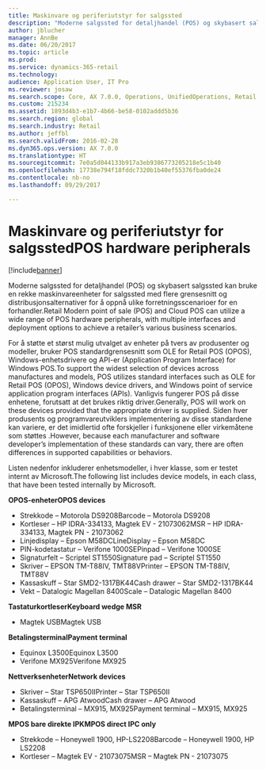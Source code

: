 ```yaml
---
title: Maskinvare og periferiutstyr for salgssted
description: "Moderne salgssted for detaljhandel (POS) og skybasert salgssted kan bruke en rekke maskinvareenheter for salgssted med flere grensesnitt og distribusjonsalternativer for å oppnå ulike forretningsscenarioer for en forhandler."
author: jblucher
manager: AnnBe
ms.date: 06/20/2017
ms.topic: article
ms.prod: 
ms.service: dynamics-365-retail
ms.technology: 
audience: Application User, IT Pro
ms.reviewer: josaw
ms.search.scope: Core, AX 7.0.0, Operations, UnifiedOperations, Retail
ms.custom: 215234
ms.assetid: 1893d4b3-e1b7-4b66-be58-0102addd5b36
ms.search.region: global
ms.search.industry: Retail
ms.author: jeffbl
ms.search.validFrom: 2016-02-28
ms.dyn365.ops.version: AX 7.0.0
ms.translationtype: HT
ms.sourcegitcommit: 7e0a5d044133b917a3eb9386773205218e5c1b40
ms.openlocfilehash: 17738e794f18fddc7320b1b40ef55376fba0de24
ms.contentlocale: nb-no
ms.lasthandoff: 09/29/2017

---
```


# <a name="pos-hardware-peripherals"></a><span data-ttu-id="2235b-103">Maskinvare og periferiutstyr for salgssted</span><span class="sxs-lookup"><span data-stu-id="2235b-103">POS hardware peripherals</span></span>

[!include[banner](includes/banner.md)]


<span data-ttu-id="2235b-104">Moderne salgssted for detaljhandel (POS) og skybasert salgssted kan bruke en rekke maskinvareenheter for salgssted med flere grensesnitt og distribusjonsalternativer for å oppnå ulike forretningsscenarioer for en forhandler.</span><span class="sxs-lookup"><span data-stu-id="2235b-104">Retail Modern point of sale (POS) and Cloud POS can utilize a wide range of POS hardware peripherals, with multiple interfaces and deployment options to achieve a retailer’s various business scenarios.</span></span> 

<span data-ttu-id="2235b-105">For å støtte et størst mulig utvalget av enheter på tvers av produsenter og modeller, bruker POS standardgrensesnitt som OLE for Retail POS (OPOS), Windows-enhetsdrivere og API-er (Application Program Interface) for Windows POS.</span><span class="sxs-lookup"><span data-stu-id="2235b-105">To support the widest selection of devices across manufactures and models, POS utilizes standard interfaces such as OLE for Retail POS (OPOS), Windows device drivers, and Windows point of service application program interfaces (APIs).</span></span> <span data-ttu-id="2235b-106">Vanligvis fungerer POS på disse enhetene, forutsatt at det brukes riktig driver.</span><span class="sxs-lookup"><span data-stu-id="2235b-106">Generally, POS will work on these devices provided that the appropriate driver is supplied.</span></span> <span data-ttu-id="2235b-107">Siden hver produsents og programvareutviklers implementering av disse standardene kan variere, er det imidlertid ofte forskjeller i funksjonene eller virkemåtene som støttes .</span><span class="sxs-lookup"><span data-stu-id="2235b-107">However, because each manufacturer and software developer’s implementation of these standards can vary, there are often differences in supported capabilities or behaviors.</span></span>

<span data-ttu-id="2235b-108">Listen nedenfor inkluderer enhetsmodeller, i hver klasse, som er testet internt av Microsoft.</span><span class="sxs-lookup"><span data-stu-id="2235b-108">The following list includes device models, in each class, that have been tested internally by Microsoft.</span></span>

<span data-ttu-id="2235b-109">**OPOS-enheter**</span><span class="sxs-lookup"><span data-stu-id="2235b-109">**OPOS devices**</span></span>

-   <span data-ttu-id="2235b-110">Strekkode – Motorola DS9208</span><span class="sxs-lookup"><span data-stu-id="2235b-110">Barcode – Motorola DS9208</span></span>
-   <span data-ttu-id="2235b-111">Kortleser – HP IDRA-334133, Magtek EV - 21073062</span><span class="sxs-lookup"><span data-stu-id="2235b-111">MSR – HP IDRA-334133, Magtek PN - 21073062</span></span>
-   <span data-ttu-id="2235b-112">Linjedisplay – Epson M58DC</span><span class="sxs-lookup"><span data-stu-id="2235b-112">LineDisplay – Epson M58DC</span></span>
-   <span data-ttu-id="2235b-113">PIN-kodetastatur – Verifone 1000SE</span><span class="sxs-lookup"><span data-stu-id="2235b-113">Pinpad – Verifone 1000SE</span></span>
-   <span data-ttu-id="2235b-114">Signaturfelt – Scriptel ST1550</span><span class="sxs-lookup"><span data-stu-id="2235b-114">Signature pad – Scriptel ST1550</span></span>
-   <span data-ttu-id="2235b-115">Skriver – EPSON TM-T88IV, TMT88V</span><span class="sxs-lookup"><span data-stu-id="2235b-115">Printer – EPSON TM-T88IV, TMT88V</span></span>
-   <span data-ttu-id="2235b-116">Kassaskuff – Star SMD2-1317BK44</span><span class="sxs-lookup"><span data-stu-id="2235b-116">Cash drawer – Star SMD2-1317BK44</span></span>
-   <span data-ttu-id="2235b-117">Vekt – Datalogic Magellan 8400</span><span class="sxs-lookup"><span data-stu-id="2235b-117">Scale – Datalogic Magellan 8400</span></span>

<span data-ttu-id="2235b-118">**Tastaturkortleser**</span><span class="sxs-lookup"><span data-stu-id="2235b-118">**Keyboard wedge MSR**</span></span>

-   <span data-ttu-id="2235b-119">Magtek USB</span><span class="sxs-lookup"><span data-stu-id="2235b-119">Magtek USB</span></span>

<span data-ttu-id="2235b-120">**Betalingsterminal**</span><span class="sxs-lookup"><span data-stu-id="2235b-120">**Payment terminal**</span></span>

-   <span data-ttu-id="2235b-121">Equinox L3500</span><span class="sxs-lookup"><span data-stu-id="2235b-121">Equinox L3500</span></span>
-   <span data-ttu-id="2235b-122">Verifone MX925</span><span class="sxs-lookup"><span data-stu-id="2235b-122">Verifone MX925</span></span>

<span data-ttu-id="2235b-123">**Nettverksenheter**</span><span class="sxs-lookup"><span data-stu-id="2235b-123">**Network devices**</span></span>

-   <span data-ttu-id="2235b-124">Skriver – Star TSP650II</span><span class="sxs-lookup"><span data-stu-id="2235b-124">Printer – Star TSP650II</span></span>
-   <span data-ttu-id="2235b-125">Kassaskuff – APG Atwood</span><span class="sxs-lookup"><span data-stu-id="2235b-125">Cash drawer – APG Atwood</span></span>
-   <span data-ttu-id="2235b-126">Betalingsterminal – MX915, MX925</span><span class="sxs-lookup"><span data-stu-id="2235b-126">Payment terminal – MX915, MX925</span></span>

<span data-ttu-id="2235b-127">**MPOS bare direkte IPK**</span><span class="sxs-lookup"><span data-stu-id="2235b-127">**MPOS direct IPC only**</span></span>

-   <span data-ttu-id="2235b-128">Strekkode – Honeywell 1900, HP-LS2208</span><span class="sxs-lookup"><span data-stu-id="2235b-128">Barcode – Honeywell 1900, HP LS2208</span></span>
-   <span data-ttu-id="2235b-129">Kortleser – Magtek EV - 21073075</span><span class="sxs-lookup"><span data-stu-id="2235b-129">MSR – Magtek PN - 21073075</span></span>





